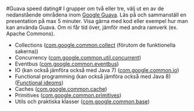 #Guava speed dating#
I grupper om två eller tre, välj ut en av de nedanstående områdena inom <a href="https://code.google.com/p/guava-libraries/">Google Guava</a>. Läs på och sammanställ en presentation på max 5 minuter. Visa gärna med kod eller exempel hur man kan använda Guava. Om ni får tid över, jämför med andra ramverk (ex. Apache Commons).

* Collections (<a href="http://docs.guava-libraries.googlecode.com/git-history/v11.0.2/javadoc/com/google/common/collect/package-summary.html">com.google.common.collect</a> (förutom de funktionella sakerna))
* Concurrency (<a href="http://docs.guava-libraries.googlecode.com/git-history/v11.0.2/javadoc/com/google/common/util/concurrent/package-summary.html">com.google.common.util.concurrent</a>)
* Eventbus (<a href="http://docs.guava-libraries.googlecode.com/git-history/v11.0.2/javadoc/com/google/common/eventbus/package-summary.html">com.google.common.eventbus</a>)
* IO (kan också jämföra också med Java 7) (<a href="http://docs.guava-libraries.googlecode.com/git-history/v11.0.2/javadoc/com/google/common/io/package-summary.html">com.google.common.io</a>)
* Functional programming (kan också jämföra också med Java 8) (<a href="https://code.google.com/p/guava-libraries/wiki/FunctionalExplained">Functional ideoms</a>)
* Caches (<a href="http://docs.guava-libraries.googlecode.com/git-history/v11.0.2/javadoc/com/google/common/cache/package-summary.html">com.google.common.cache</a>)
* Primitives (<a href="http://docs.guava-libraries.googlecode.com/git-history/v11.0.2/javadoc/com/google/common/primitives/package-summary.html">com.google.common.primitives</a>)
* Utils och praktiska klasser (<a href="http://docs.guava-libraries.googlecode.com/git-history/v11.0.2/javadoc/com/google/common/base/package-summary.html">com.google.common.base</a>)